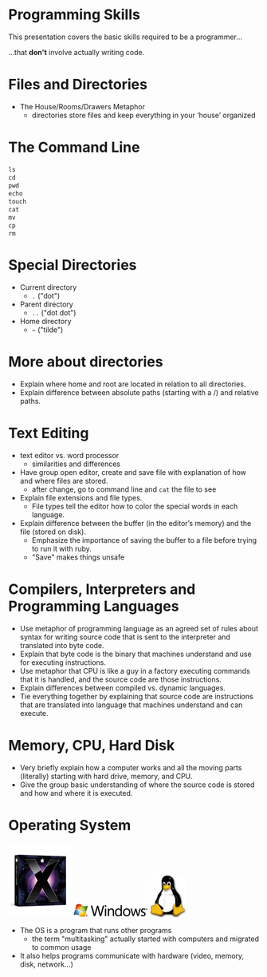 # Programming Skills

This presentation covers the basic skills required to be a programmer...

 ...that **don't** involve actually writing code.

# Files and Directories

* The House/Rooms/Drawers Metaphor
  * directories store files and keep everything in your ‘house’ organized

# The Command Line

    ls
    cd
    pwd
    echo
    touch
    cat
    mv
    cp
    rm

# Special Directories

* Current directory 
  * `.` ("dot")
* Parent directory
  * `..` ("dot dot")
* Home directory
  * `~` ("tilde")

# More about directories

* Explain where home and root are located in relation to all directories.
* Explain difference between absolute paths (starting with a /) and relative paths.

# Text Editing

* text editor vs. word processor
  * similarities and differences
* Have group open editor, create and save file with explanation of how and where files are stored.
  * after change, go to command line and `cat` the file to see 
* Explain file extensions and file types. 
  * File types tell the editor how to color the special words in each language. 
* Explain difference between the buffer (in the editor’s memory) and the file (stored on disk).  
  * Emphasize the importance of saving the buffer to a file before trying to run it with ruby.
  * "Save" makes things unsafe

# Compilers, Interpreters and Programming Languages

* Use metaphor of programming language as an agreed set of rules about syntax for writing source code that is sent to the interpreter and translated into byte code.
* Explain that byte code is the binary that machines understand and use for executing instructions.
* Use metaphor that CPU is like a guy in a factory executing commands that it is handled, and the source code are those instructions.
* Explain differences between compiled vs. dynamic languages.
* Tie everything together by explaining that source code are instructions that are translated into language that machines understand and can execute.

# Memory, CPU, Hard Disk

* Very briefly explain how a computer works and all the moving parts (literally) starting with hard drive, memory, and CPU.
* Give the group basic understanding of where the source code is stored and how and where it is executed.

# Operating System

![](img/os_x_logo.jpg)
![](img/windows_logo.gif)
![](img/linux_logo.gif)

* The OS is a program that runs other programs
  * the term "multitasking" actually started with computers and migrated to common usage
* It also helps programs communicate with hardware (video, memory, disk, network...)

